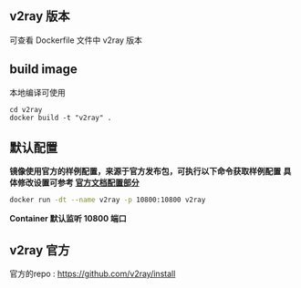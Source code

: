 ## v2ray 版本

可查看 Dockerfile 文件中 v2ray 版本

## build image

本地编译可使用

    cd v2ray
    docker build -t "v2ray" .

## 默认配置

**镜像使用官方的样例配置，来源于官方发布包，可执行以下命令获取样例配置**
**具体修改设置可参考 [官方文档配置部分](https://www.v2ray.com/chapter_02/)**


``` sh
docker run -dt --name v2ray -p 10800:10800 v2ray
```

**Container 默认监听 10800 端口**

## v2ray 官方

官方的repo : <https://github.com/v2ray/install>
